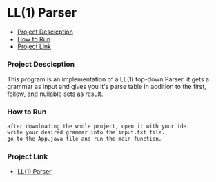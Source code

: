 <h1>LL(1) Parser</h1>

- [Project Descicption](#project-descicption)
- [How to Run](#how-to-run)
- [Project Link](#project-link)


### Project Descicption
This program is an implementation of a LL(1) top-down Parser. it gets a grammar as input and gives you it's parse table in addition to the first, follow, and nullable sets as result.


### How to Run
```bash
after downloading the whole project, open it with your ide.
write your desired grammar into the input.txt file.
go to the App.java file and run the main function.
```

### Project Link
- [LL(1) Parser](https://github.com/GKalhori/LL1_Parser/)
